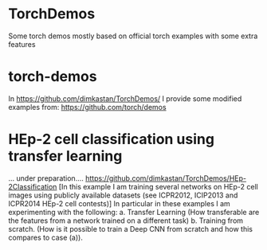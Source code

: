 # TorchDemos
Some torch demos mostly based on official torch examples with some extra features

# torch-demos
In https://github.com/dimkastan/TorchDemos/
I provide some modified examples from: https://github.com/torch/demos

# HEp-2 cell classification using transfer learning
... under preparation....
https://github.com/dimkastan/TorchDemos/HEp-2Classification
[In this example I am training several networks on HEp-2 cell images using publicly available datasets (see ICPR2012, ICIP2013 and ICPR2014 HEp-2 cell contests)]
In particular in these examples I am experimenting with the following:
a. Transfer Learning (How transferable are the features from a network trained on a different task)
b. Training from scratch. (How is it possible to train a Deep CNN from scratch and how this compares to case (a)).


